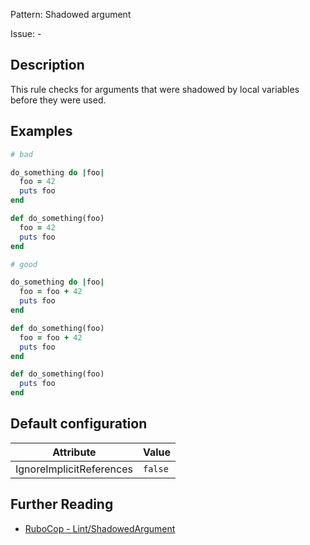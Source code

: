Pattern: Shadowed argument

Issue: -

## Description

This rule checks for arguments that were shadowed by local variables before they were used.

## Examples

```ruby
# bad

do_something do |foo|
  foo = 42
  puts foo
end

def do_something(foo)
  foo = 42
  puts foo
end
```
```ruby
# good

do_something do |foo|
  foo = foo + 42
  puts foo
end

def do_something(foo)
  foo = foo + 42
  puts foo
end

def do_something(foo)
  puts foo
end
```

## Default configuration

Attribute | Value
--- | ---
IgnoreImplicitReferences | `false`

## Further Reading

* [RuboCop - Lint/ShadowedArgument](https://rubocop.readthedocs.io/en/latest/cops_lint/#lintshadowedargument)
